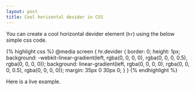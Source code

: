 ```yaml
---
layout: post
title: Cool horizontal devider in CSS
---
```

You can create a cool horizontal devider element (`hr`) using the below simple css code.

{% highlight css %}
@media screen {
  hr.devider {
    border: 0;
    height: 1px;
    background: -webkit-linear-gradient(left, rgba(0, 0, 0, 0), rgba(0, 0, 0, 0.5), rgba(0, 0, 0, 0));
    background: linear-gradient(left, rgba(0, 0, 0, 0), rgba(0, 0, 0, 0.5), rgba(0, 0, 0, 0));
    margin: 35px 0 30px 0;
  }
}
{% endhighlight %}

Here is a live example.

<script async src="//jsfiddle.net/amiya/pj4yf183/embed/html,css,result/"></script>
